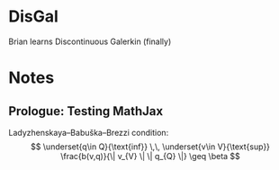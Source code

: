 # DisGal
Brian learns Discontinuous Galerkin (finally)

# Notes

## Prologue: Testing MathJax

Ladyzhenskaya–Babuška–Brezzi condition:
$$ \underset{q\in Q}{\text{inf}} \,\, \underset{v\in V}{\text{sup}} \frac{b(v,q)}{\| v_{V} \| \| q_{Q} \|} \geq \beta $$

## 
